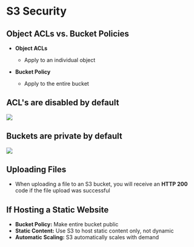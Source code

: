 # S3 Security

## Object ACLs vs. Bucket Policies

- **Object ACLs**

  - Apply to an individual object

- **Bucket Policy**
  - Apply to the entire bucket

## ACL's are disabled by default

![](2021-12-12-13-47-06.png)

## Buckets are private by default

![](2021-12-12-13-46-17.png)

## Uploading Files

- When uploading a file to an S3 bucket, you will receive an **HTTP 200** code if the file upload was successful

## If Hosting a Static Website

- **Bucket Policy:** Make entire bucket public
- **Static Content:** Use S3 to host static content only, not dynamic
- **Automatic Scaling:** S3 automatically scales with demand
